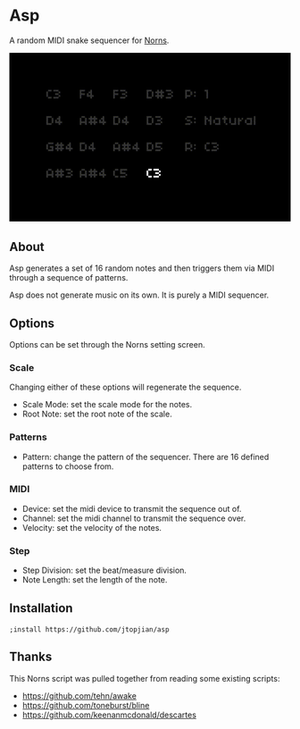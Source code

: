 # Asp

A random MIDI snake sequencer for [Norns](https://monome.org/docs/norns/).

![Asp](doc/asp.gif)

## About

Asp generates a set of 16 random notes and then triggers them via MIDI
through a sequence of patterns.

Asp does not generate music on its own. It is purely a MIDI sequencer.

## Options

Options can be set through the Norns setting screen.

### Scale

Changing either of these options will regenerate the sequence.

* Scale Mode: set the scale mode for the notes.
* Root Note: set the root note of the scale.

### Patterns

* Pattern: change the pattern of the sequencer. There are 16 defined patterns to choose from.

### MIDI

* Device: set the midi device to transmit the sequence out of.
* Channel: set the midi channel to transmit the sequence over.
* Velocity: set the velocity of the notes.

### Step

* Step Division: set the beat/measure division.
* Note Length: set the length of the note.

## Installation

```
;install https://github.com/jtopjian/asp
```

## Thanks

This Norns script was pulled together from reading some existing scripts:

* https://github.com/tehn/awake
* https://github.com/toneburst/bline
* https://github.com/keenanmcdonald/descartes
